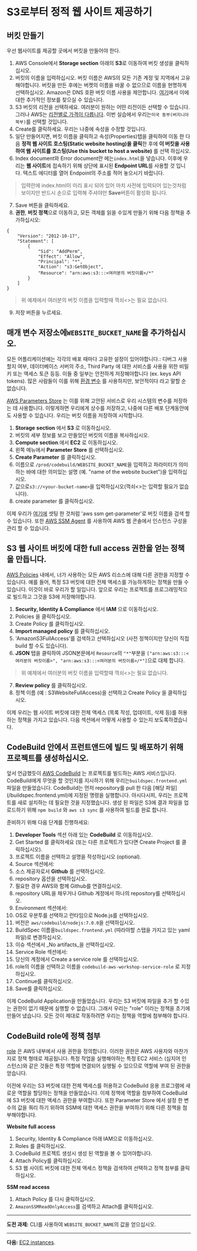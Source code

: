 # S3로부터 정적 웹 사이트 제공하기

## 버킷 만들기

우선 웹사이트를 제공할 곳에서 버킷을 만들어야 한다.

1. AWS Console에서 **Storage section** 아래의 **S3**로 이동하여 버킷 생성을 클릭하십시오.
2. 버킷의 이름을 입력하십시오. 
버킷 이름은 AWS의 모든 기존 계정 및 지역에서 고유해야합니다. 
버킷을 만든 후에는 버켓의 이름을 바꿀 수 없으므로 이름을 현명하게 선택하십시오. 
Amazon은 DNS 호환 버킷 이름 사용을 제안합니다. [여기](https://docs.aws.amazon.com/AmazonS3/latest/dev/BucketRestrictions.html#bucketnamingrules)에서 이에 대한 추가적인 정보를 찾으실 수 있습니다.
3. S3 버킷의 리전을 선택하세요. 여러분이 원하는 어떤 리전이든 선택할 수 있습니다. 그러나 AWS는 [리전별로 가격이 다릅니다](https://aws.amazon.com/s3/pricing/). 이번 실습에서 우리는`미국 동부(버지니아 북부)`를 선택할 것입니다.
4. Create를 클릭하세요. 우리는 나중에 속성을 수정할 것입니다.
5. 일단 만들어지면, 버킷 이름을 클릭하고 속성(Properties)탭을 클릭하여 이동 한 다음 **정적 웹 사이트 호스팅(Static website hosting)을 클릭**한 후에 **이 버킷을 사용하여 웹 사이트를 호스팅(Use this bucket to host a website)** 를 선택 하십시오.
6. Index document와 Error document란 에는`index.html`을 넣습니다. 이후에 우리는 **웹 사이트**에 접속하기 위해 상단에 표시된 **Endpoint URL**를 사용할 것 입니다. 텍스트 에디터를 열어 Endpoint의 주소를 적어 놓으시기 바랍니다.
> 입력란에 index.html이 미리 표시 되어 있어 마치 사전에 입력되어 있는것처럼 보이지만 반드시 손으로 입력해 주셔야만 **Save**버튼이 활성화 됩니다.
7. Save 버튼을 클릭하세요.
8. **권한**, **버킷 정책**으로 이동하고, 모든 객체를 읽을 수있게 만들기 위해 다음 정책을 추가하십시오:
  ```
  {
      "Version": "2012-10-17",
      "Statement": [
          {
              "Sid": "AddPerm",
              "Effect": "Allow",
              "Principal": "*",
              "Action": "s3:GetObject",
              "Resource": "arn:aws:s3:::<여러분의 버킷이름>/*"
          }
      ]
  }
  ```
> 위 예제에서 여러분의 버킷 이름을 입력할때 꺽쇠<>는 필요 없습니다.

9. 저장 버튼을 누르세요.


## 매개 변수 저장소에`WEBSITE_BUCKET_NAME`을 추가하십시오.

모든 어플리케이션에는 각각의 배포 때마다 고유한 설정이 있어야합니다.: 디버그 사용할지 여부, 데이터베이스 서버의 주소, Third Party 에 대한 서비스를 사용을 위한 비밀 키 또는 액세스 토큰 등등. 이들 중 일부는 안전하게 저장해야합니다 (ex. keys API tokens). 많은 사람들이 이를 위해 [환경 변수](https://en.wikipedia.org/wiki/Environment_variable) 를 사용하지만, 보안적이다 라고 말할 순 없습니다.

[AWS Parameters Store](http://docs.aws.amazon.com/systems-manager/latest/userguide/systems-manager-paramstore.html) 는 이를 위해 고안된 서비스로 우리 시스템의 변수를 저장하는 데 사용합니다. 이렇게하면 우리에게 상수를 저장하고, 나중에 다른 배포 단계동안에도 사용할 수 있습니다. 우리는 버킷 이름을 저장하여 시작합니다.

1. **Storage** **section** 에서 **S3** 로 이동하십시오. 
2. 버킷의 세부 정보를 보고 만들었던 버킷의 이름을 복사하십시오.
3. **Compute section**.에서 **EC2** 로 이동하십시오.
4. 왼쪽 메뉴에서 **Parameter Store** 를 선택하십시오.
5. **Create Parameter** 를 클릭하십시오.
6. 이름으로 `/prod/codebuild/WEBSITE_BUCKET_NAME`을 입력하고 파라미터가 의미하는 바에 대한 의미있는 설명 (예. "name of the website bucket")을 입력하십시오.
7. 값으로`s3://<your-bucket-name>`을 입력하십시오(꺽쇠<>는 입력할 필요가 없습니다).
8. create parameter 를 클릭하십시오.

이제 우리가 [여기에](/buildspec.frontend.yml) 셋팅 한 것처럼 'aws ssm get-parameter'로 버킷 이름을 검색 할 수 있습니다. 또한 [AWS SSM Agent](http://docs.aws.amazon.com/systems-manager/latest/userguide/ssm-agent.html) 를 사용하여 AWS 웹 콘솔에서 인스턴스 구성을 관리 할 수 있습니다.


## S3 웹 사이트 버킷에 대한 full access 권한을 얻는 정책을 만듭니다.

[AWS Policies](http://docs.aws.amazon.com/IAM/latest/UserGuide/access_policies.html) 내에서, 너가 사용하는 모든 AWS 리소스에 대해 다른 권한을 지정할 수 있습니다. 예를 들어, 특정 S3 버킷에 대한 전체 액세스를 가능하게하는 정책을 만들 수 있습니다. 이것이 바로 우리가 할 일입니다. 앞으로 우리는 프로젝트를 프로그래밍적으로 빌드하고 그것을 S3에 저장해야합니다.

1. **Security, Identity & Compliance** 에서 **IAM** 으로 이동하십시오.
2. Policies 을 클릭하십시오.
3. Create Policy 를 클릭하십시오.
4. **Import managed policy** 를 클릭하십시오.
5. 'AmazonS3FullAccess'를 검색하고 선택하십시오 (사전 정책이지만 당신이 직접 build 할 수도 있습니다).
6. **JSON** 탭을 클릭하여 JSON본문에서 `Resource`의 `"*"`부분을 `["arn:aws:s3:::<여러분의 버킷이름>", "arn:aws:s3:::<여러분의 버킷이름>/*"]`으로 대체 합니다. 
> 위 예제에서 여러분의 버킷 이름을 입력할때 꺽쇠<>는 필요 없습니다.
7. **Review policy** 를 클릭하십시오.
8. 정책 이름 (예 : S3WebsiteFullAccess)을 선택하고 Create Policy 을 클릭하십시오.

이제 우리는 웹 사이트 버킷에 대한 전체 액세스 (목록 작성, 업데이트, 삭제 등)를 허용하는 정책을 가지고 있습니다. 다음 섹션에서 어떻게 사용할 수 있는지 보도록하겠습니다.

## CodeBuild 안에서 프런트앤드에 빌드 및 배포하기 위해 프로젝트를 생성하십시오.

앞서 언급했듯이 [AWS CodeBuild](https://aws.amazon.com/codebuild/) 는 프로젝트를 빌드하는 AWS 서비스입니다. CodeBuild에게 무엇을 할 것인지를 지시하기 위해 우리는`buildspec.frontend.yml` 파일을 만들었습니다. CodeBuild는 먼저 repository를 pull 한 다음 [해당 파일] (/buildspec.frontend.yml)에 지정된 명령을 실행합니다. 아시다시피, 우리는 프로젝트를 새로 설치하는 데 필요한 것을 지정했습니다. 생성 된 파일은 S3에 결과 파일을 업로드하기 위해 `npm build` 와 `aws s3 sync` 를 사용하여 빌드를 완료 합니다.

준비하기 위해 다음 단계를 진행하세요:

1. **Developer Tools** 섹션 아래 있는 **CodeBuild** 로 이동하십시오.
2. Get Started 를 클릭하세요 (또는 다른 프로젝트가 있다면 Create Project 를 클릭하십시오).
3. 프로젝트 이름을 선택하고 설명을 작성하십시오 (optional).
4. Source 섹션에서:
  1. 소스 제공자로서 **Github** 를 선택하십시오.
  2. repository 옵션을 선택하십시오.
  3. 필요한 경우 AWS와 함께 Github를 연결하십시오.
  4. repository URL을 채우거나 Github 계정에서 하나의 repository를 선택하십시오.
5. Environment 섹션에서:
  1. OS로 우분투를 선택하고 런타임으로 Node.js를 선택하십시오.
  2. 버전은 `aws/codebuild/nodejs:7.0.0`을 선택하십시오.
  3. BuildSpec 이름을`buildspec.frontend.yml` (따라야할 스탭을 가지고 있는 yaml 파일)로 변경하십시오.
6. 이슈 섹션에서 _No artifacts_을 선택하십시오.
7. Service Role 섹션에서:
  1. 당신의 계정에서 Create a service role 를 선택하십시오.
  2. role의 이름을 선택하고 이름을 `codebuild-aws-workshop-service-role` 로 지정하십시오.
8. Continue를 클릭하십시오.
9. Save를 클릭하십시오.

이제 CodeBuild Application을 만들었습니다. 우리는 S3 버킷에 파일을 추가 할 수있는 권한이 없기 때문에 실행할 수 없습니다. 그래서 우리는 "role" 이라는 정책을 초기에 만들어 냈습니다. 모든 것이 제대로 작동하려면 우리는 정책을 역할에 첨부해야 합니다.

## CodeBuild role에 정책 첨부

[role](http://docs.aws.amazon.com/IAM/latest/UserGuide/id_roles.html) 은 AWS 내부에서 사용 권한을 정의합니다. 이러한 권한은 AWS 사용자와 마찬가지로 정책 형태로 제공됩니다. 특정 작업을 실행해야하는 특정 EC2 서비스 (심지어 인스턴스)와 같은 것들은 특정 역할에 연결되어 실행될 수 있으므로 역할에 부여 된 권한을 얻습니다.

이전에 우리는 S3 버킷에 대한 전체 액세스를 허용하고 CodeBuild 응용 프로그램에 새로운 역할을 할당하는 정책을 만들었습니다. 이제 정책에 역할을 첨부하여 CodeBuild에 S3 버킷에 대한 액세스 권한을 부여합니다. 또한 Parameter Store 에서 설정 한 변수의 값을 쿼리 하기 위하여 SSM에 대한 액세스 권한을 부여하기 위해 다른 정책을 첨부해야합니다.

**Website full access**

1. Security, Identity & Compliance 아래 IAM으로 이동하십시오. 
2. Roles 를 클릭하십시오.
3. CodeBuild 프로젝트 생성시 생성 된 역할을 볼 수 있어야합니다.
4. Attach Policy를 클릭하십시오.
5. S3 웹 사이트 버킷에 대한 전체 액세스 정책을 검색하여 선택하고 정책 첨부를 클릭하십시오.

**SSM read access**

1. Attach Policy 를 다시 클릭하십시오.
2. `AmazonSSMReadOnlyAccess`를 검색하고 Attach를 클릭하십시오.

---
**도전 과제:** CLI를 사용하여 `WEBSITE_BUCKET_NAME`의 값을 얻으십시오.

---

**다음:** [EC2 instances](/workshop/s3-web-ec2-api-rds/02-EC2-instances.md).
